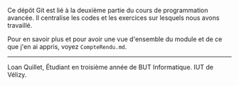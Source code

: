 Ce dépôt Git est lié à la deuxième partie du cours de programmation avancée. Il centralise les codes et les exercices sur lesquels nous avons travaillé.

Pour en savoir plus et pour avoir une vue d'ensemble du module et de ce que j'en ai appris, voyez `CompteRendu.md`.

---

Loan Quillet, Étudiant en troisième année de BUT Informatique. IUT de Vélizy.
